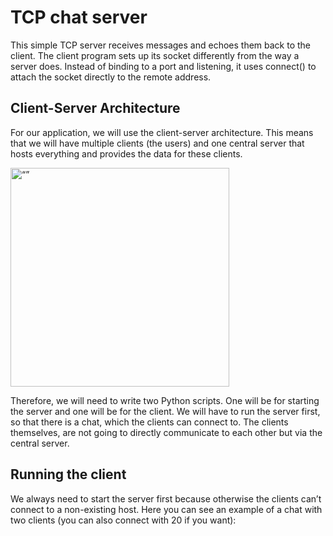 # TCP chat server

This simple TCP server receives messages and echoes them back to the client. The client program sets up its socket differently from the way a server does. Instead of binding to a port and listening, it uses connect() to attach the socket directly to the remote address.

## Client-Server Architecture

For our application, we will use the client-server architecture. This means that we will have multiple clients (the users) and one central server that hosts everything and provides the data for these clients.

<img src="https://i.imgur.com/mPCiBLf.png" alt= “” width="350">

Therefore, we will need to write two Python scripts. One will be for starting the server and one will be for the client. We will have to run the server first, so that there is a chat, which the clients can connect to. The clients themselves, are not going to directly communicate to each other but via the central server.

## Running the client

We always need to start the server first because otherwise the clients can’t connect to a non-existing host. Here you can see an example of a chat with two clients (you can also connect with 20 if you want):
